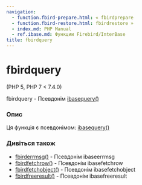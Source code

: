 ```yaml
---
navigation:
  - function.fbird-prepare.html: « fbirdprepare
  - function.fbird-restore.html: fbirdrestore »
  - index.md: PHP Manual
  - ref.ibase.md: Функции Firebird/InterBase
title: fbirdquery
---
```

# fbirdquery

(PHP 5, PHP 7 < 7.4.0)

fbirdquery - Псевдонім [ibasequery()](function.ibase-query.html)

### Опис

Ця функція є псевдонімом: [ibasequery()](function.ibase-query.html)

### Дивіться також

-   [fbirderrmsg()](function.fbird-errmsg.html) - Псевдонім ibaseerrmsg
-   [fbirdfetchrow()](function.fbird-fetch-row.html) - Псевдонім ibasefetchrow
-   [fbirdfetchobject()](function.fbird-fetch-object.html) - Псевдонім ibasefetchobject
-   [fbirdfreeresult()](function.fbird-free-result.html) - Псевдонім ibasefreeresult

